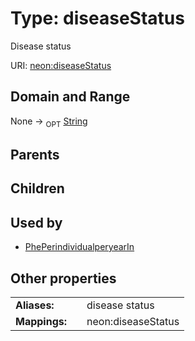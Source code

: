 
# Type: diseaseStatus


Disease status

URI: [neon:diseaseStatus](https://data.neonscience.org/diseaseStatus)


## Domain and Range

None ->  <sub>OPT</sub> [String](types/String.md)

## Parents


## Children


## Used by

 * [PhePerindividualperyearIn](PhePerindividualperyearIn.md)

## Other properties

|  |  |  |
| --- | --- | --- |
| **Aliases:** | | disease status |
| **Mappings:** | | neon:diseaseStatus |

